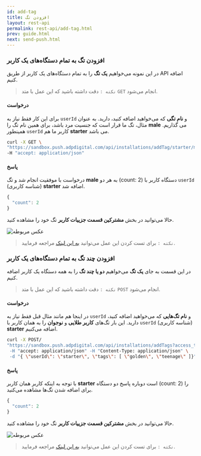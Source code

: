 ```yaml
---
id: add-tag
title: افزودن تگ
layout: rest-api
permalink: rest-api/add-tag.html
prev: guide.html
next: send-push.html
---
```




### افزودن تگ به تمام دستگاه‌های یک کاربر

در این نمونه می‌خواهیم **یک تگ** را به تمام دستگاه‌های یک کاربر از طریق API اضافه کنیم.


> `نکته :` دقت داشته باشید که این عمل با متد `GET` انجام می‌شود.


#### درخواست

برای این کار فقط نیاز به `userId` و **نام تگی** که می‌خواهید اضافه کنید، دارید. به عنوان مثال، تگ ما قرار است که جنسیت مرد باشد، برای همین نام تگ را **male** می گذاریم. همینطور `userId` کاربر ما هم **starter** می باشد. 
```bash
curl -X GET \
"https://sandbox.push.adpdigital.com/api/installations/addTag/starter/male?access_token=<ACCESS_TOKEN>" \
-H "accept: application/json"
```

#### پاسخ

درخواست با موفقیت انجام شد و تگ **male** به هر دو (count: 2) دستگاه کاربر با `userId` (شناسه کاربری) **starter** اضافه شد.


```javascript
{
  "count": 2
}
```
حالا می‌توانید در بخش **مشترکین قسمت جزییات کاربر** تگ خود را مشاهده کنید.


![عکس مربوطه](http://uupload.ir/files/jdf5_tag.png)

> `نکته :` برای تست کردن این عمل می‌توانید [به این لینک](https://api.doc.chabokpush.com/#/installation/installation_addTag) مراجعه فرمایید.


### افزودن چند تگ به تمام دستگاه‌های یک کاربر

در این قسمت به جای **یک تگ** می‌خواهیم **دو یا چند تگ** را به همه دستگاه یک کاربر اضافه کنیم.


> `نکته :` دقت داشته باشید که این عمل با متد `POST` انجام می‌شود.


#### درخواست

در اینجا هم مانند مثال قبل فقط نیاز به `userId` و **نام تگ‌هایی** که می‌خواهید اضافه کنید، دارید. این بار تگ‌های **کاربر طلایی** و **نوجوان** را به همان کاربر با `userId` (شناسه کاربری) **starter** اضافه می‌کنیم. 

```bash
curl -X POST/
"https://sandbox.push.adpdigital.com/api/installations/addTags?access_token=<ACCESS_TOKEN> \
 -H "accept: application/json" -H "Content-Type: application/json" \
 -d "{ \"userId\": \"starter\", \"tags\": [ \"golden\", \"teenage\" ]}"
```

#### پاسخ

با توجه به اینکه کاربر همان کاربر **starter** است دوباره پاسخ  دو دستگاه (count: 2) را برای اضافه شدن تگ‌ها مشاهده می‌کنید.


```javascript
{
  "count": 2
}
```
حالا می‌توانید در بخش **مشترکین قسمت جزییات کاربر** تگ خود را مشاهده کنید.

![عکس مربوطه](http://uupload.ir/files/so9x_tag2.png)

> `نکته :` برای تست کردن این عمل می‌توانید [به این لینک](https://api.doc.chabokpush.com/#/installation/installation_addTags) مراجعه فرمایید.

